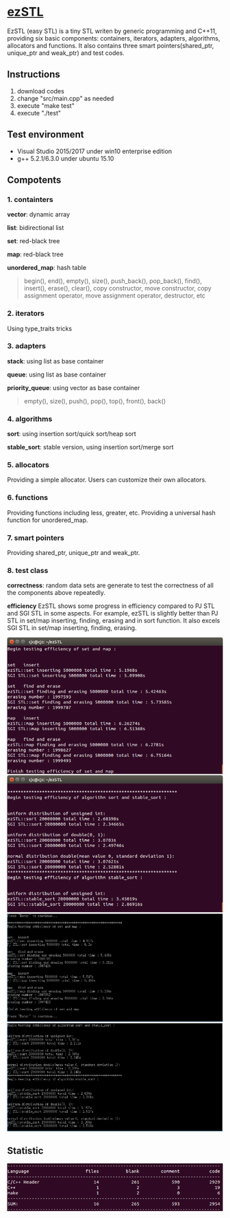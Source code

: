 # [ezSTL](https://github.com/cjc12/ezSTL)
EzSTL (easy STL) is a tiny STL writen by generic programming and C++11, providing six basic components: containers,  iterators, adapters, algorithms, allocators and functions. It also contains three smart pointers(shared_ptr, unique_ptr and weak_ptr) and test codes.
## Instructions
 1. download codes
 2. change "src/main.cpp" as needed
 3. execute "make test"
 4. execute "./test"
## Test environment
 - Visual Studio 2015/2017 under win10 enterprise edition
 - g++ 5.2.1/6.3.0 under ubuntu 15.10
## Compotents
 ### 1. containters
 **vector**: dynamic array
 
**list**: bidirectional list

**set**: red-black tree

**map**: red-black tree

**unordered_map**: hash table
> begin(), end(), empty(), size(), push_back(), pop_back(), find(), insert(), erase(), clear(), copy constructor, move constructor, copy assignment operator, move assignment operator, destructor, etc
### 2. iterators
Using type_traits tricks
### 3. adapters
**stack**: using list as base container

**queue**: using list as base container

**priority_queue**: using vector as base container
> empty(), size(), push(), pop(), top(), front(), back()
 ### 4. algorithms
**sort**: using insertion sort/quick sort/heap sort

**stable_sort**: stable version, using insertion sort/merge sort
 ### 5. allocators
Providing a simple allocator. Users can customize their own allocators.
 ### 6. functions
Providing functions including less, greater, etc.
Providing a universal hash function for unordered_map.
 ### 7. smart pointers
Providing shared_ptr, unique_ptr and weak_ptr.
 ### 8. test class
**correctness**:
random data sets are generate to test the correctness of all the components above repeatedly.

**efficiency**
EzSTL shows some progress in efficiency compared to PJ STL and SGI STL in some aspects. For example, ezSTL is slightly better than PJ STL in set/map inserting, finding, erasing and in sort function. It also excels SGI STL in  set/map inserting, finding, erasing.

![enter image description here](https://github.com/cjc12/ezSTL/blob/master/png/rbtree.png)
![enter image description here](https://github.com/cjc12/ezSTL/blob/master/png/sort.png)
![enter image description here](https://github.com/cjc12/ezSTL/blob/master/png/rbtree_pj.png)
![enter image description here](https://github.com/cjc12/ezSTL/blob/master/png/sort_pj.png)
## Statistic
![enter image description here](https://github.com/cjc12/ezSTL/blob/master/png/statistic.png)
